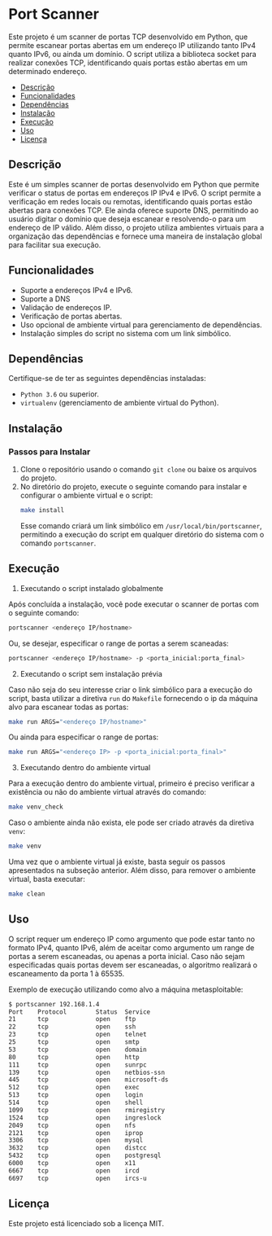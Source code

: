 # Port Scanner

Este projeto é um scanner de portas TCP desenvolvido em Python, que permite escanear portas abertas em um endereço IP utilizando tanto IPv4 quanto IPv6, ou ainda um domínio. O script utiliza a biblioteca socket para realizar conexões TCP, identificando quais portas estão abertas em um determinado endereço.

- [Descrição](#descrição)
- [Funcionalidades](#funcionalidades)
- [Dependências](#dependências)
- [Instalação](#instalação)
- [Execução](#execução)
- [Uso](#uso)
- [Licença](#licença)

## Descrição
Este é um simples scanner de portas desenvolvido em Python que permite verificar o status de portas em endereços IP IPv4 e IPv6. O script permite a verificação em redes locais ou remotas, identificando quais portas estão abertas para conexões TCP. Ele ainda oferece suporte DNS, permitindo ao usuário digitar o domínio que deseja escanear e resolvendo-o para um endereço de IP válido. Além disso, o projeto utiliza ambientes virtuais para a organização das dependências e fornece uma maneira de instalação global para facilitar sua execução.

## Funcionalidades
- Suporte a endereços IPv4 e IPv6.
- Suporte a DNS
- Validação de endereços IP.
- Verificação de portas abertas.
- Uso opcional de ambiente virtual para gerenciamento de dependências.
- Instalação simples do script no sistema com um link simbólico.

## Dependências
Certifique-se de ter as seguintes dependências instaladas:
- `Python 3.6` ou superior.
- `virtualenv` (gerenciamento de ambiente virtual do Python).

## Instalação

### Passos para Instalar
1. Clone o repositório usando o comando `git clone` ou baixe os arquivos do projeto.
2. No diretório do projeto, execute o seguinte comando para instalar e configurar o ambiente virtual e o script:
    ```bash
    make install
    ```
    Esse comando criará um link simbólico em `/usr/local/bin/portscanner`, permitindo a execução do script em qualquer diretório do sistema com o comando `portscanner`.

## Execução

1. Executando o script instalado globalmente

Após concluída a instalação, você pode executar o scanner de portas com o seguinte comando:
```bash
portscanner <endereço IP/hostname>
```
Ou, se desejar, especificar o range de portas a serem scaneadas:

```bash
portscanner <endereço IP/hostname> -p <porta_inicial:porta_final>
```

2. Executando o script sem instalação prévia

Caso não seja do seu interesse criar o link simbólico para a execução do script, basta utilizar a diretiva `run` do `Makefile` fornecendo o ip da máquina alvo para escanear todas as portas:

```bash
make run ARGS="<endereço IP/hostname>"
```

Ou ainda para especificar o range de portas:

```bash
make run ARGS="<endereço IP> -p <porta_inicial:porta_final>"
```

3. Executando dentro do ambiente virtual

Para a execução dentro do ambiente virtual, primeiro é preciso verificar a existência ou não do ambiente virtual através do comando:

```bash
make venv_check
```

Caso o ambiente ainda não exista, ele pode ser criado através da diretiva `venv`:

```bash
make venv
```

Uma vez que o ambiente virtual já existe, basta seguir os passos apresentados na subseção anterior. Além disso, para remover o ambiente virtual, basta executar:

```bash
make clean
```

## Uso

O script requer um endereço IP como argumento que pode estar tanto no formato IPv4, quanto IPv6, além de aceitar como argumento um range de portas a serem escaneadas, ou apenas a porta inicial. Caso não sejam especificadas quais portas devem ser escaneadas, o algoritmo realizará o escaneamento da porta 1 à 65535.

Exemplo de execução utilizando como alvo a máquina metasploitable:

```bash
$ portscanner 192.168.1.4
Port    Protocol        Status  Service
21      tcp             open    ftp
22      tcp             open    ssh
23      tcp             open    telnet
25      tcp             open    smtp
53      tcp             open    domain
80      tcp             open    http
111     tcp             open    sunrpc
139     tcp             open    netbios-ssn
445     tcp             open    microsoft-ds
512     tcp             open    exec
513     tcp             open    login
514     tcp             open    shell
1099    tcp             open    rmiregistry
1524    tcp             open    ingreslock
2049    tcp             open    nfs
2121    tcp             open    iprop
3306    tcp             open    mysql
3632    tcp             open    distcc
5432    tcp             open    postgresql
6000    tcp             open    x11
6667    tcp             open    ircd
6697    tcp             open    ircs-u
```

## Licença

Este projeto está licenciado sob a licença MIT.